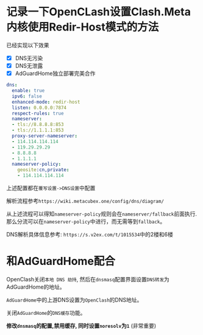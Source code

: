 # 记录一下OpenCLash设置Clash.Meta内核使用Redir-Host模式的方法

已经实现以下效果

 - [x] DNS无污染
 - [x] DNS无泄露
 - [x] AdGuardHome独立部署完美合作

```yaml
dns:
  enable: true
  ipv6: false
  enhanced-mode: redir-host
  listen: 0.0.0.0:7874
  respect-rules: true
  nameserver:
  - tls://8.8.8.8:853
  - tls://1.1.1.1:853
  proxy-server-nameserver:
  - 114.114.114.114
  - 119.29.29.29
  - 8.8.8.8
  - 1.1.1.1
  nameserver-policy:
    geosite:cn,private:
    - 114.114.114.114
```
上述配置都在`覆写设置->DNS设置`中配置

解析流程参考`https://wiki.metacubex.one/config/dns/diagram/`

从上述流程可以得知`nameserver-policy`规则会在`nameserver/fallback`前面执行.那么分流可以在`nameserver-policy`中进行，而无需等到`fallback`。

DNS解析具体信息参考: `https://s.v2ex.com/t/1015534`中的2楼和6楼

# 和AdGuardHome配合

OpenClash关闭`本地 DNS 劫持`, 然后在`dnsmasq`配置界面设置`DNS转发`为AdGuardHome的地址。

`AdGuardHome`中的上游DNS设置为`OpenClash`的DNS地址。

关闭`AdGuardHome`的`DNS缓存`功能。

**修改`dnsmasq`的配置,禁用缓存, 同时设置`noresolv`为`1`** (非常重要)
